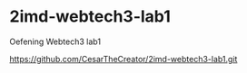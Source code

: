 # 2imd-webtech3-lab1
Oefening Webtech3 lab1

https://github.com/CesarTheCreator/2imd-webtech3-lab1.git

